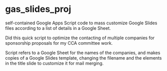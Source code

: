 # gas_slides_proj
self-contained Google Apps Script code to mass customize Google Slides files according to a list of details in a Google Sheet. 

Did this quick script to optimize the contacting of multiple companies for sponsorship proposals for my CCA committee work. 

Script refers to a Google Sheet for the names of the companies, and makes copies of a Google Slides template, changing the filename and the elements in the title slide to customize it for mail merging.
